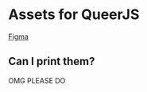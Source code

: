 # Assets for QueerJS

[Figma](https://www.figma.com/file/Owl2nTgtbvAARTxMobz7ivSM/queerjs)

## Can I print them?

OMG PLEASE DO
